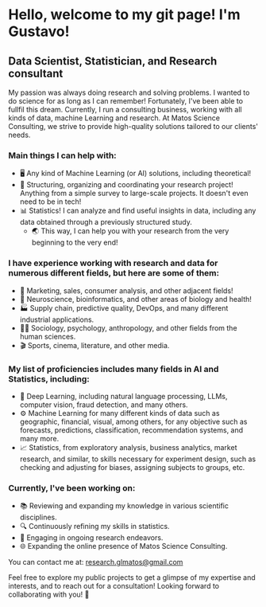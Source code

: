 <!--
[![Anurag's GitHub stats](https://github-readme-stats.vercel.app/api?username=GustaMatos0)](https://github.com/anuraghazra/github-readme-stats)

[![Top Langs](https://github-readme-stats.vercel.app/api/top-langs/?username=GustaMatos0)](https://github.com/anuraghazra/github-readme-stats)

-->
# Hello, welcome to my git page! I'm Gustavo!

## Data Scientist, Statistician, and Research consultant

My passion was always doing research and solving problems. I wanted to do science for as long as I can remember!
Fortunately, I've been able to fullfil this dream. Currently, I run a consulting business, working with all kinds of data, machine Learning and research.
At Matos Science Consulting, we strive to provide high-quality solutions tailored to our clients' needs.

### Main things I can help with:

- 🖥️ Any kind of Machine Learning (or AI) solutions, including theoretical!
- 🔎 Structuring, organizing and coordinating your research project! Anything from a simple survey to large-scale projects. It doesn't even need to be in tech!
- 📊 Statistics! I can analyze and find useful insights in data, including any data obtained through a previously structured study.
  - 🌏 This way, I can help you with your research from the very beginning to the very end!

### I have experience working with research and data for numerous different fields, but here are some of them:

- 💼 Marketing, sales, consumer analysis, and other adjacent fields!
- 🧠 Neuroscience, bioinformatics, and other areas of biology and health!
- 🏭 Supply chain, predictive quality, DevOps, and many different industrial applications.
- 🧑‍🏫 Sociology, psychology, anthropology, and other fields from the human sciences.
- 🎬 Sports, cinema, literature, and other media.

### My list of proficiencies includes many fields in AI and Statistics, including:

- 🤖 Deep Learning, including natural language processing, LLMs, computer vision, fraud detection, and many others.
- ⚙ Machine Learning for many different kinds of data such as geographic, financial, visual, among others, for any objective such as forecasts, predictions, classification, recommendation systems, and many more.
- 📈 Statistics, from exploratory analysis, business analytics, market research, and similar, to skills necessary for experiment design, such as checking and adjusting for biases, assigning subjects to groups, etc.

### Currently, I've been working on:

- 📚 Reviewing and expanding my knowledge in various scientific disciplines.
- 🔍 Continuously refining my skills in statistics.
- 🧪 Engaging in ongoing research endeavors.
- 🌐 Expanding the online presence of Matos Science Consulting.

You can contact me at: research.glmatos@gmail.com

Feel free to explore my public projects to get a glimpse of my expertise and interests, and to reach out for a consultation! Looking forward to collaborating with you! 🚀
<!--
**GustaMatos0/GustaMatos0** is a ✨ _special_ ✨ repository because its `README.md` (this file) appears on your GitHub profile.

Here are some ideas to get you started:

- 🔭 I’m currently working on ...
- 🌱 I’m currently learning ...
- 👯 I’m looking to collaborate on ...
- 🤔 I’m looking for help with ...
- 💬 Ask me about ...
- 📫 How to reach me: ...
- 😄 Pronouns: ...
- ⚡ Fun fact: ...
-->
